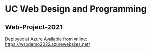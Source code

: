 # UC Web Design and Programming 
## Web-Project-2021

Deployed at Azure
Available from online: https://webdemo2022.azurewebsites.net/

